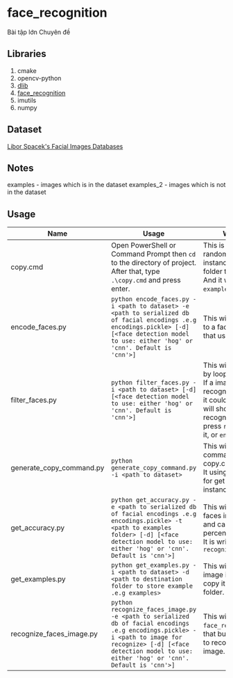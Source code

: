 # face_recognition
Bài tập lớn Chuyên đề<br/>
## Libraries
1. cmake
2. opencv-python
3. [dlib](http://dlib.net/ "dlib home page")
4. [face_recognition](https://github.com/ageitgey/face_recognition "face_recognition repo")
5. imutils
6. numpy
## Dataset
[Libor Spacek's Facial Images Databases](http://cmp.felk.cvut.cz/~spacelib/faces/ "Face Recognition Data")
## Notes
examples - images which is in the dataset
examples_2 - images which is not in the dataset
## Usage
Name | Usage | What's it for?
--- | --- | --- |
copy.cmd | Open PowerShell or Command Prompt then `cd` to the directory of project.<br>After that, type `.\copy.cmd` and press enter. | This is a script for copy a random image of each instance to examples folder to test.<br>And it would save to `examples` folder. |
encode_faces.py | `python encode_faces.py -i <path to dataset> -e <path to serialized db of facial encodings .e.g encodings.pickle> [-d] [<face detection model to use: either 'hog' or 'cnn'. Default is 'cnn'>]` | This will serialize dataset to a facial encodings file, that use for recognize. |
filter_faces.py | `python filter_faces.py -i <path to dataset> [-d] [<face detection model to use: either 'hog' or 'cnn'. Default is 'cnn'>]` | This will filter the dataset by loop over each image. If a image that can not recognize is a face, then it could be delete. Else it will show how it be recognize, and you can press `r` button for delete it, or `enter` for continue. |
generate_copy_command.py | `python generate_copy_command.py -i <path to dataset>` | This will generate a copy command content for copy.cmd.<br>It using `get_examples.py` for get a example of each instance. |
get_accuracy.py | `python get_accuracy.py -e <path to serialized db of facial encodings .e.g encodings.pickle> -t <path to examples folder> [-d] [<face detection model to use: either 'hog' or 'cnn'. Default is 'cnn'>]` | This will recognize all faces in examples folder and calculate the percentage of accuracy.<br>It is written based on `recognize_faces_image.py` |
get_examples.py | `python get_examples.py -i <path to dataset> -d <path to destination folder to store example .e.g examples>` | This will get a random image in dataset then copy it to the destination folder. |
recognize_faces_image.py | `python recognize_faces_image.py -e <path to serialized db of facial encodings .e.g encodings.pickle> -i <path to image for recognize> [-d] [<face detection model to use: either 'hog' or 'cnn'. Default is 'cnn'>]` | This will using `face_recognize` library that built from `dlib` library to recognize a face on a image. |
